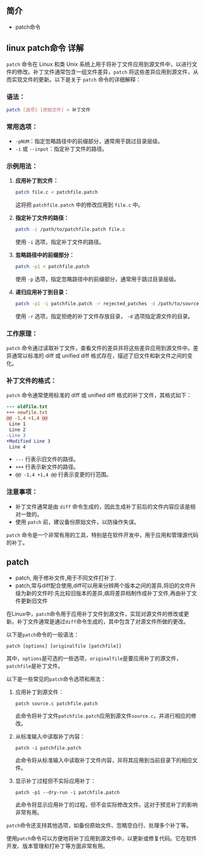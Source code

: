 ## 简介

+ patch命令

## linux patch命令 详解

`patch` 命令在 Linux 和类 Unix 系统上用于将补丁文件应用到源文件中，以进行文件的修改。补丁文件通常包含一组文件差异，`patch` 将这些差异应用到源文件，从而实现文件的更新。以下是关于 `patch` 命令的详细解释：

### 语法：

```bash
patch [选项] [原始文件] < 补丁文件
```

### 常用选项：

- `-pNUM`：指定忽略路径中的前缀部分，通常用于跳过目录层级。
- `-i` 或 `--input`：指定补丁文件的路径。

### 示例用法：

1. **应用补丁到文件：**
   ```bash
   patch file.c < patchfile.patch
   ```
   这将把 `patchfile.patch` 中的修改应用到 `file.c` 中。

2. **指定补丁文件的路径：**
   ```bash
   patch -i /path/to/patchfile.patch file.c
   ```
   使用 `-i` 选项，指定补丁文件的路径。

3. **忽略路径中的前缀部分：**
   ```bash
   patch -p1 < patchfile.patch
   ```
   使用 `-p` 选项，指定忽略路径中的前缀部分，通常用于跳过目录层级。

4. **递归应用补丁到目录：**
   ```bash
   patch -p1 -i patchfile.patch -r rejected_patches -d /path/to/source
   ```
   使用 `-r` 选项，指定拒绝的补丁文件存放目录， `-d` 选项指定源文件的目录。

### 工作原理：

`patch` 命令通过读取补丁文件，查看文件的差异并将这些差异应用到源文件中。差异通常以标准的 diff 或 unified diff 格式存在，描述了旧文件和新文件之间的变化。

### 补丁文件的格式：

`patch` 命令通常使用标准的 diff 或 unified diff 格式的补丁文件，其格式如下：

```diff
--- oldfile.txt
+++ newfile.txt
@@ -1,4 +1,4 @@
 Line 1
 Line 2
-Line 3
+Modified Line 3
 Line 4
```

- `---` 行表示旧文件的路径。
- `+++` 行表示新文件的路径。
- `@@ -1,4 +1,4 @@` 行表示变更的行范围。

### 注意事项：

- 补丁文件通常是由 `diff` 命令生成的，因此生成补丁前后的文件内容应该是相对一致的。
- 使用 `patch` 前，建议备份原始文件，以防操作失误。

`patch` 命令是一个非常有用的工具，特别是在软件开发中，用于应用和管理源代码的补丁。

## patch  

+ patch, 用于修补文件,用于不同文件打补丁.
+ patch,常与diff配合使用,diff可以用来分辨两个版本之间的差异,将旧的文件升级为新的文件时:先比较旧版本的差异,病将差异档制作成补丁文件,再由补丁文件更新旧文件

在Linux中，`patch`命令用于应用补丁文件到源文件，实现对源文件的修改或更新。补丁文件通常是通过`diff`命令生成的，其中包含了对源文件所做的更改。

以下是`patch`命令的一般语法：

```
patch [options] [originalfile [patchfile]]
```

其中，`options`是可选的一些选项，`originalfile`是要应用补丁的源文件，`patchfile`是补丁文件。

以下是一些常见的`patch`命令选项和用法：

1. 应用补丁到源文件：
   ```
   patch source.c patchfile.patch
   ```

   此命令将补丁文件`patchfile.patch`应用到源文件`source.c`，并进行相应的修改。

2. 从标准输入中读取补丁内容：
   ```
   patch -i patchfile.patch
   ```

   此命令将从标准输入中读取补丁文件内容，并将其应用到当前目录下的相应文件。

3. 显示补丁过程但不实际应用补丁：
   ```
   patch -p1 --dry-run -i patchfile.patch
   ```

   此命令将显示应用补丁的过程，但不会实际修改文件。这对于预览补丁的影响非常有用。

`patch`命令还支持其他选项，如备份原始文件、忽略空白行、处理多个补丁等。

使用`patch`命令可以方便地将补丁应用到源文件中，以更新或修复代码。它在软件开发、版本管理和打补丁等方面非常有用。